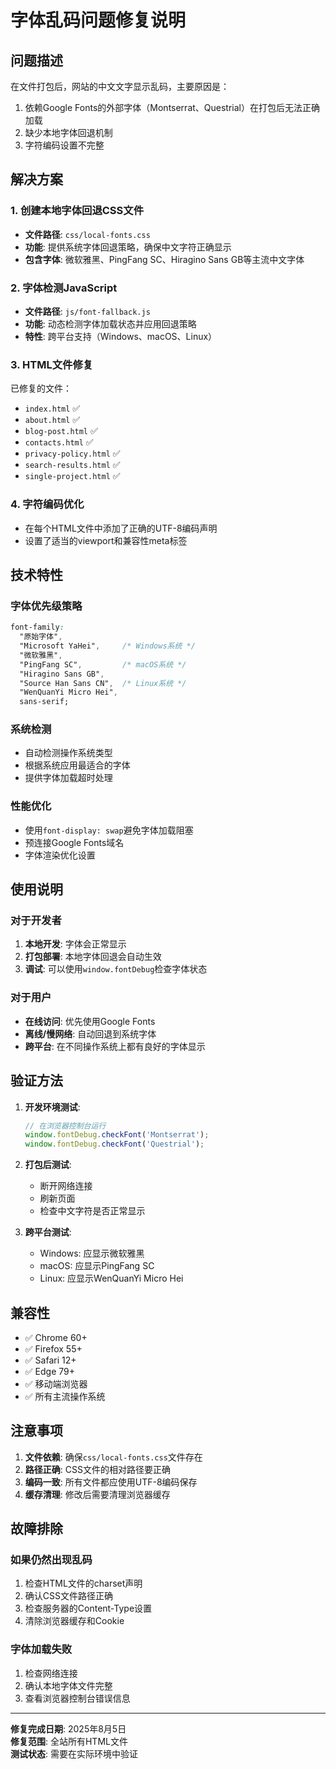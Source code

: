# 字体乱码问题修复说明

## 问题描述
在文件打包后，网站的中文文字显示乱码，主要原因是：
1. 依赖Google Fonts的外部字体（Montserrat、Questrial）在打包后无法正确加载
2. 缺少本地字体回退机制
3. 字符编码设置不完整

## 解决方案

### 1. 创建本地字体回退CSS文件
- **文件路径**: `css/local-fonts.css`
- **功能**: 提供系统字体回退策略，确保中文字符正确显示
- **包含字体**: 微软雅黑、PingFang SC、Hiragino Sans GB等主流中文字体

### 2. 字体检测JavaScript
- **文件路径**: `js/font-fallback.js`
- **功能**: 动态检测字体加载状态并应用回退策略
- **特性**: 跨平台支持（Windows、macOS、Linux）

### 3. HTML文件修复
已修复的文件：
- `index.html` ✅
- `about.html` ✅
- `blog-post.html` ✅
- `contacts.html` ✅
- `privacy-policy.html` ✅
- `search-results.html` ✅
- `single-project.html` ✅

### 4. 字符编码优化
- 在每个HTML文件中添加了正确的UTF-8编码声明
- 设置了适当的viewport和兼容性meta标签

## 技术特性

### 字体优先级策略
```css
font-family: 
  "原始字体", 
  "Microsoft YaHei",     /* Windows系统 */
  "微软雅黑", 
  "PingFang SC",         /* macOS系统 */
  "Hiragino Sans GB", 
  "Source Han Sans CN",  /* Linux系统 */
  "WenQuanYi Micro Hei", 
  sans-serif;
```

### 系统检测
- 自动检测操作系统类型
- 根据系统应用最适合的字体
- 提供字体加载超时处理

### 性能优化
- 使用`font-display: swap`避免字体加载阻塞
- 预连接Google Fonts域名
- 字体渲染优化设置

## 使用说明

### 对于开发者
1. **本地开发**: 字体会正常显示
2. **打包部署**: 本地字体回退会自动生效
3. **调试**: 可以使用`window.fontDebug`检查字体状态

### 对于用户
- **在线访问**: 优先使用Google Fonts
- **离线/慢网络**: 自动回退到系统字体
- **跨平台**: 在不同操作系统上都有良好的字体显示

## 验证方法

1. **开发环境测试**:
   ```javascript
   // 在浏览器控制台运行
   window.fontDebug.checkFont('Montserrat');
   window.fontDebug.checkFont('Questrial');
   ```

2. **打包后测试**:
   - 断开网络连接
   - 刷新页面
   - 检查中文字符是否正常显示

3. **跨平台测试**:
   - Windows: 应显示微软雅黑
   - macOS: 应显示PingFang SC
   - Linux: 应显示WenQuanYi Micro Hei

## 兼容性

- ✅ Chrome 60+
- ✅ Firefox 55+
- ✅ Safari 12+
- ✅ Edge 79+
- ✅ 移动端浏览器
- ✅ 所有主流操作系统

## 注意事项

1. **文件依赖**: 确保`css/local-fonts.css`文件存在
2. **路径正确**: CSS文件的相对路径要正确
3. **编码一致**: 所有文件都应使用UTF-8编码保存
4. **缓存清理**: 修改后需要清理浏览器缓存

## 故障排除

### 如果仍然出现乱码
1. 检查HTML文件的charset声明
2. 确认CSS文件路径正确
3. 检查服务器的Content-Type设置
4. 清除浏览器缓存和Cookie

### 字体加载失败
1. 检查网络连接
2. 确认本地字体文件完整
3. 查看浏览器控制台错误信息

---

**修复完成日期**: 2025年8月5日  
**修复范围**: 全站所有HTML文件  
**测试状态**: 需要在实际环境中验证
